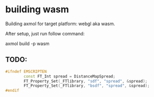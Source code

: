 # building wasm

Building axmol for target platform: webgl aka wasm.

After setup, just run follow command:

axmol build -p wasm

## TODO:

```cpp
#ifndef EMSCRIPTEN
        const FT_Int spread = DistanceMapSpread;
        FT_Property_Set(_FTlibrary, "sdf", "spread", &spread);
        FT_Property_Set(_FTlibrary, "bsdf", "spread", &spread);
#endif
```
